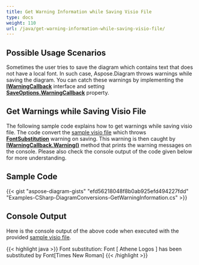 ```yaml
---
title: Get Warning Information while Saving Visio File
type: docs
weight: 110
url: /java/get-warning-information-while-saving-visio-file/
---
```


## **Possible Usage Scenarios**

Sometimes the user tries to save the diagram which contains text that does not have a local font. In such case, Aspose.Diagram throws warnings while saving the diagram. You can catch these warnings by implementing the **[IWarningCallback](https://apireference.aspose.com/diagram/net/aspose.diagram/iwarningcallback)** interface and setting **[SaveOptions.WarningCallback](https://apireference.aspose.com/diagram/net/aspose.diagram.saving/saveoptions/properties/warningcallback)** property.

## **Get Warnings while Saving Visio File**

The following sample code explains how to get warnings while saving visio file. The code convert the [sample visio file](sampleFontSubstitution.vsdx) which throws **[FontSubstitution](https://apireference.aspose.com/diagram/net/aspose.diagram/warningtype)** warning on saving. This warning is then caught by **[IWarningCallback.Warning()](https://apireference.aspose.com/diagram/net/aspose.diagram/iwarningcallback/methods/warning)** method that prints the warning messages on the console.  Please also check the console output of the code given below for more understanding.

## **Sample Code**

{{< gist "aspose-diagram-gists" "efd56218048f8b0ab925efd494227fdd" "Examples-CSharp-DiagramConversions-GetWarningInformation.cs" >}}

## **Console Output**

Here is the console output of the above code when executed with the provided [sample visio file](sampleFontSubstitution.vsdx).

{{< highlight java >}}
Font substitution: Font [ Athene Logos ] has been substituted by Font[Times New Roman]
{{< /highlight >}}
